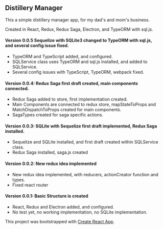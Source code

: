 ## Distillery Manager

This a simple distillery manager app, for my dad's and mom's business.

Created in React, Redux, Redux Saga, Electron, and TypeORM with sql.js.

#### Version 0.0.5 Sequelize with SQLite3 changed to TypeORM with sql.js, and several config issue fixed.
 - TypeORM and TypeScript added, and configured.
 - SQLService class uses TypeORM and sql.js installed, and added to SQLService.
 - Several config issues with TypeScript, TypeORM, webpack fixed.

#### Version 0.0.4: Redux Saga first draft created, main components connected.
 - Redux Saga added to store, first implementation created.
 - Main Components are connected to redux store, mapStateToProps and MatchDispatchToProps created for main components.
 - SagaTypes created for saga specific actions.

#### Version 0.0.3: SQLite with Sequelize first draft implemented, Redux Saga installed.
 - Sequelize and SQLite installed, and first draft created within SQLService class.
 - Redux Saga installed, saga.js created

#### Version 0.0.2: New redux idea implemented
 - New redux idea implemented, with reducers, actionCreator function and types.
 - Fixed react router


#### Version 0.0.1: Basic Structure is created
 - React, Redux and Electron added, and configured.  
 - No test yet, no working implementation, no SQLite implementation.



This project was bootstrapped with [Create React App](https://github.com/facebook/create-react-app).

